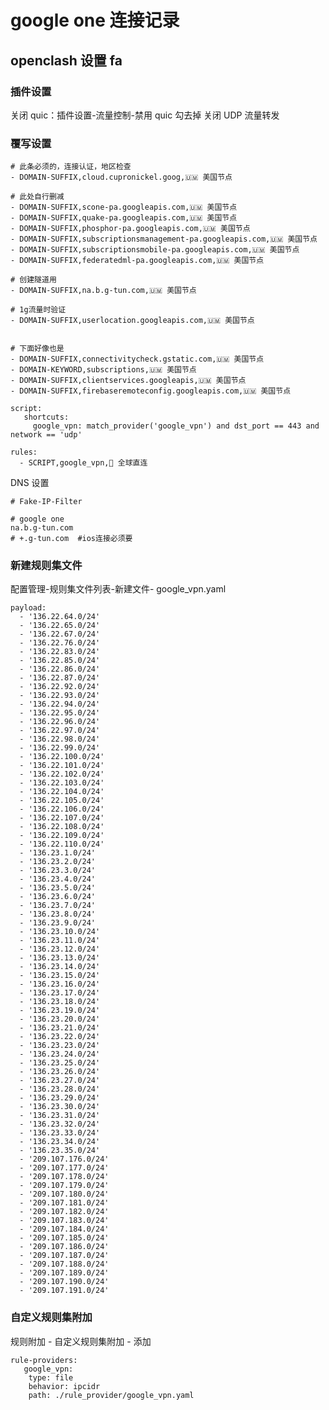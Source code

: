 # 

<!--
 * @Author: huzi
 * @Date: 2023-04-05 17:42:49
 * @LastEditTime: 2023-04-05 18:06:56
 * @FilePath: /blog/content/posts/google-one.md
 * @Description:
-->
<!-- ---
title: 'google one 连接记录'
date: 2023-04-5T20:46:08+08:00
draft: true
--- -->

# google one 连接记录

## openclash 设置 fa

### 插件设置

关闭 quic：插件设置-流量控制-禁用 quic 勾去掉
关闭 UDP 流量转发

### 覆写设置

```code
# 此条必须的，连接认证，地区检查
- DOMAIN-SUFFIX,cloud.cupronickel.goog,🇺🇲 美国节点
```

```code
# 此处自行删减
- DOMAIN-SUFFIX,scone-pa.googleapis.com,🇺🇲 美国节点
- DOMAIN-SUFFIX,quake-pa.googleapis.com,🇺🇲 美国节点
- DOMAIN-SUFFIX,phosphor-pa.googleapis.com,🇺🇲 美国节点
- DOMAIN-SUFFIX,subscriptionsmanagement-pa.googleapis.com,🇺🇲 美国节点
- DOMAIN-SUFFIX,subscriptionsmobile-pa.googleapis.com,🇺🇲 美国节点
- DOMAIN-SUFFIX,federatedml-pa.googleapis.com,🇺🇲 美国节点
```

```code
# 创建隧道用
- DOMAIN-SUFFIX,na.b.g-tun.com,🇺🇲 美国节点
```

```code
# 1g流量时验证
- DOMAIN-SUFFIX,userlocation.googleapis.com,🇺🇲 美国节点


# 下面好像也是
- DOMAIN-SUFFIX,connectivitycheck.gstatic.com,🇺🇲 美国节点
- DOMAIN-KEYWORD,subscriptions,🇺🇲 美国节点
- DOMAIN-SUFFIX,clientservices.googleapis,🇺🇲 美国节点
- DOMAIN-SUFFIX,firebaseremoteconfig.googleapis.com,🇺🇲 美国节点
```

```code
script:
   shortcuts:
     google_vpn: match_provider('google_vpn') and dst_port == 443 and network == 'udp'
```

```code
rules:
  - SCRIPT,google_vpn,🎯 全球直连
```

DNS 设置

```code
# Fake-IP-Filter

# google one
na.b.g-tun.com
# +.g-tun.com  #ios连接必须要
```

### 新建规则集文件

配置管理-规则集文件列表-新建文件- google_vpn.yaml

```code
payload:
  - '136.22.64.0/24'
  - '136.22.65.0/24'
  - '136.22.67.0/24'
  - '136.22.76.0/24'
  - '136.22.83.0/24'
  - '136.22.85.0/24'
  - '136.22.86.0/24'
  - '136.22.87.0/24'
  - '136.22.92.0/24'
  - '136.22.93.0/24'
  - '136.22.94.0/24'
  - '136.22.95.0/24'
  - '136.22.96.0/24'
  - '136.22.97.0/24'
  - '136.22.98.0/24'
  - '136.22.99.0/24'
  - '136.22.100.0/24'
  - '136.22.101.0/24'
  - '136.22.102.0/24'
  - '136.22.103.0/24'
  - '136.22.104.0/24'
  - '136.22.105.0/24'
  - '136.22.106.0/24'
  - '136.22.107.0/24'
  - '136.22.108.0/24'
  - '136.22.109.0/24'
  - '136.22.110.0/24'
  - '136.23.1.0/24'
  - '136.23.2.0/24'
  - '136.23.3.0/24'
  - '136.23.4.0/24'
  - '136.23.5.0/24'
  - '136.23.6.0/24'
  - '136.23.7.0/24'
  - '136.23.8.0/24'
  - '136.23.9.0/24'
  - '136.23.10.0/24'
  - '136.23.11.0/24'
  - '136.23.12.0/24'
  - '136.23.13.0/24'
  - '136.23.14.0/24'
  - '136.23.15.0/24'
  - '136.23.16.0/24'
  - '136.23.17.0/24'
  - '136.23.18.0/24'
  - '136.23.19.0/24'
  - '136.23.20.0/24'
  - '136.23.21.0/24'
  - '136.23.22.0/24'
  - '136.23.23.0/24'
  - '136.23.24.0/24'
  - '136.23.25.0/24'
  - '136.23.26.0/24'
  - '136.23.27.0/24'
  - '136.23.28.0/24'
  - '136.23.29.0/24'
  - '136.23.30.0/24'
  - '136.23.31.0/24'
  - '136.23.32.0/24'
  - '136.23.33.0/24'
  - '136.23.34.0/24'
  - '136.23.35.0/24'
  - '209.107.176.0/24'
  - '209.107.177.0/24'
  - '209.107.178.0/24'
  - '209.107.179.0/24'
  - '209.107.180.0/24'
  - '209.107.181.0/24'
  - '209.107.182.0/24'
  - '209.107.183.0/24'
  - '209.107.184.0/24'
  - '209.107.185.0/24'
  - '209.107.186.0/24'
  - '209.107.187.0/24'
  - '209.107.188.0/24'
  - '209.107.189.0/24'
  - '209.107.190.0/24'
  - '209.107.191.0/24'
```

### 自定义规则集附加

规则附加 - 自定义规则集附加 - 添加

```
rule-providers:
   google_vpn:
    type: file
    behavior: ipcidr
    path: ./rule_provider/google_vpn.yaml
```

